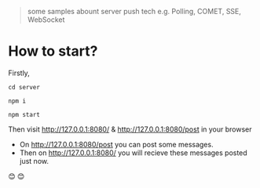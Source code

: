 > some samples abount server push tech
> e.g. Polling, COMET, SSE, WebSocket

# How to start?

Firstly,

```
cd server

npm i 

npm start
```

Then visit http://127.0.0.1:8080/ & http://127.0.0.1:8080/post in your browser

- On http://127.0.0.1:8080/post you can post some messages.
- Then on http://127.0.0.1:8080/ you will recieve these messages posted just now.

😊 😊

